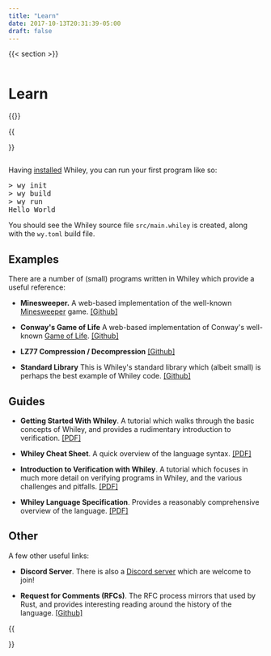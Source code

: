 ```yaml
---
title: "Learn"
date: 2017-10-13T20:31:39-05:00
draft: false
---
```


{{< section >}}
<div class="column">

<h1>Learn</h1>
</div>
{{</section>}}

{{<section>}}
<div class="column">

Having <a href="../install">installed</a> Whiley, you can run your first program like so:

<pre>> wy init<br/>> wy build<br/>> wy run<br/>Hello World</pre>

You should see the Whiley source file <code>src/main.whiley</code> is created, along with the <code>wy.toml</code> build file.

<h2>Examples</h2>

There are a number of (small) programs written in Whiley which provide
a useful reference:

<ul>
<li><p><b>Minesweeper.</b> A web-based implementation of the well-known <a href="https://en.wikipedia.org/wiki/Minesweeper_(video_game)">Minesweeper</a> game. <a href="https://github.com/DavePearce/Minesweeper.wy">[Github]</a></p></li>
<li><p><b>Conway's Game of Life</b> A web-based implementation of Conway's well-known <a href="https://en.wikipedia.org/wiki/Conway%27s_Game_of_Life">Game of Life</a>. <a href="https://github.com/DavePearce/Conway.wy">[Github]</a></p></li>
<li><p><b>LZ77 Compression / Decompression</b> <a href="https://github.com/DavePearce/LZ.wy">[Github]</a></p></li>
<li><p><b>Standard Library</b> This is Whiley's standard library which (albeit small) is perhaps the best example of Whiley code. <a href="https://github.com/Whiley/STD.wy">[Github]</a></p></li>

</ul>

<h2>Guides</h2>

<ul>
<li><p><b>Getting Started With Whiley</b>.  A tutorial which walks through the basic concepts of Whiley, and provides a rudimentary introduction to verification.  <a href="/pdfs/GettingStartedWithWhiley.pdf">[PDF]</a></p></li>
<li><p><b>Whiley Cheat Sheet</b>.  A quick overview of the language syntax.  <a href="/pdfs/WhileyCheatSheet.pdf">[PDF]</a></p></li>
<li><p><b>Introduction to Verification with Whiley</b>. A tutorial which focuses in much more detail on verifying programs in Whiley, and the various challenges and pitfalls.  <a href="https://whileydave.com/publications/PUG18_ETSS_preprint.pdf">[PDF]</a></p></li>
<li><p><b>Whiley Language Specification</b>.  Provides a reasonably comprehensive overview of the language.  <a href="/pdfs/WhileyLanguageSpec.pdf">[PDF]</a></p></li>
</ul>

<h2>Other</h2>
A few other useful links:
<ul>
<li><p><b>Discord Server</b>.  There is also a <a href="https://discord.gg/7TmmeU8u">Discord server</a> which are welcome to join!</p></li>
<li><b>Request for Comments (RFCs)</b>.  The RFC process mirrors that used by Rust, and provides interesting reading around the history of the language.  <a href="https://github.com/Whiley/RFCs/">[Github]</a></li>
</ul>

{{</section>}}
   
